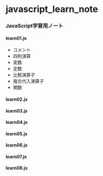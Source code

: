 # javascript_learn_note
### JavaScript学習用ノート

#### learn01.js
- コメント
- 四則演算
- 変数
- 定数
- 比較演算子
- 複合代入演算子
- 関数

#### learn02.js

#### learn03.js
#### learn04.js
#### learn05.js
#### learn06.js
#### learn07.js
#### learn08.js

